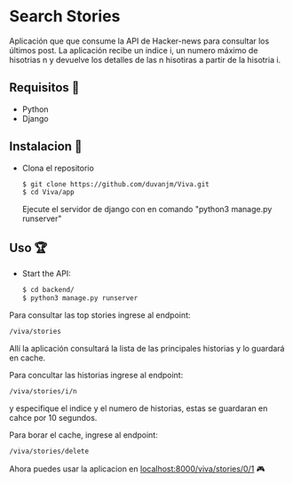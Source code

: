 # Search Stories

Aplicación que que consume la API de Hacker-news para consultar los últimos post. La aplicación recibe un indice i, un numero máximo de hisotrias n y devuelve los detalles de las n hisotiras a partir de la hisotria i.

## Requisitos :pencil:

- Python
- Django

## Instalacion :wrench:

- Clona el repositorio
   ```bash
   $ git clone https://github.com/duvanjm/Viva.git
   $ cd Viva/app
   ```
   Ejecute el servidor de django con en comando "python3 manage.py runserver"

## Uso :trophy:

- Start the API:

  ```bash
  $ cd backend/
  $ python3 manage.py runserver
  ```

Para consultar las top stories ingrese al endpoint:

  ```bash
  /viva/stories
  ```
Allí la aplicación consultará la lista de las principales historias y lo guardará en cache.

Para concultar las historias ingrese al endpoint: 
  ```bash
  /viva/stories/i/n
  ``` 
y especifique el indice y el numero de historias, estas se guardaran en cahce por 10 segundos.

Para borar el cache, ingrese al endpoint: 
  ```bash
  /viva/stories/delete 
  ```

Ahora puedes usar la aplicacion en [localhost:8000/viva/stories/0/1](localhost:8000/viva/stories/0/1) :video_game:
